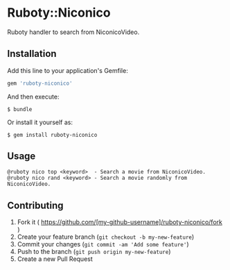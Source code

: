 # Ruboty::Niconico

Ruboty handler to search from NiconicoVideo.

## Installation

Add this line to your application's Gemfile:

```ruby
gem 'ruboty-niconico'
```

And then execute:

    $ bundle

Or install it yourself as:

    $ gem install ruboty-niconico

## Usage

```
@ruboty nico top <keyword>  - Search a movie from NiconicoVideo.
@ruboty nico rand <keyword> - Search a movie randomly from NiconicoVideo.
```


## Contributing

1. Fork it ( https://github.com/[my-github-username]/ruboty-niconico/fork )
2. Create your feature branch (`git checkout -b my-new-feature`)
3. Commit your changes (`git commit -am 'Add some feature'`)
4. Push to the branch (`git push origin my-new-feature`)
5. Create a new Pull Request
